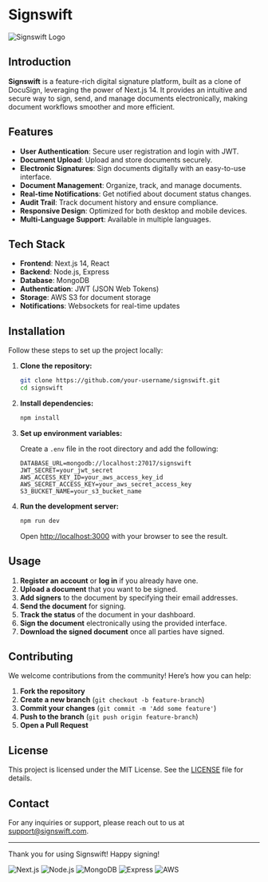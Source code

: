 # Signswift

![Signswift Logo](path_to_logo_image)

## Introduction

**Signswift** is a feature-rich digital signature platform, built as a clone of DocuSign, leveraging the power of Next.js 14. It provides an intuitive and secure way to sign, send, and manage documents electronically, making document workflows smoother and more efficient.

## Features

- **User Authentication**: Secure user registration and login with JWT.
- **Document Upload**: Upload and store documents securely.
- **Electronic Signatures**: Sign documents digitally with an easy-to-use interface.
- **Document Management**: Organize, track, and manage documents.
- **Real-time Notifications**: Get notified about document status changes.
- **Audit Trail**: Track document history and ensure compliance.
- **Responsive Design**: Optimized for both desktop and mobile devices.
- **Multi-Language Support**: Available in multiple languages.

## Tech Stack

- **Frontend**: Next.js 14, React
- **Backend**: Node.js, Express
- **Database**: MongoDB
- **Authentication**: JWT (JSON Web Tokens)
- **Storage**: AWS S3 for document storage
- **Notifications**: Websockets for real-time updates

## Installation

Follow these steps to set up the project locally:

1. **Clone the repository:**

    ```bash
    git clone https://github.com/your-username/signswift.git
    cd signswift
    ```

2. **Install dependencies:**

    ```bash
    npm install
    ```

3. **Set up environment variables:**

    Create a `.env` file in the root directory and add the following:

    ```env
    DATABASE_URL=mongodb://localhost:27017/signswift
    JWT_SECRET=your_jwt_secret
    AWS_ACCESS_KEY_ID=your_aws_access_key_id
    AWS_SECRET_ACCESS_KEY=your_aws_secret_access_key
    S3_BUCKET_NAME=your_s3_bucket_name
    ```

4. **Run the development server:**

    ```bash
    npm run dev
    ```

    Open [http://localhost:3000](http://localhost:3000) with your browser to see the result.

## Usage

1. **Register an account** or **log in** if you already have one.
2. **Upload a document** that you want to be signed.
3. **Add signers** to the document by specifying their email addresses.
4. **Send the document** for signing.
5. **Track the status** of the document in your dashboard.
6. **Sign the document** electronically using the provided interface.
7. **Download the signed document** once all parties have signed.

## Contributing

We welcome contributions from the community! Here’s how you can help:

1. **Fork the repository**
2. **Create a new branch** (`git checkout -b feature-branch`)
3. **Commit your changes** (`git commit -m 'Add some feature'`)
4. **Push to the branch** (`git push origin feature-branch`)
5. **Open a Pull Request**

## License

This project is licensed under the MIT License. See the [LICENSE](LICENSE) file for details.

## Contact

For any inquiries or support, please reach out to us at support@signswift.com.

---

Thank you for using Signswift! Happy signing!

![Next.js](https://img.shields.io/badge/Next.js-14.0.0-blue)
![Node.js](https://img.shields.io/badge/Node.js-14.17.0-green)
![MongoDB](https://img.shields.io/badge/MongoDB-4.4.6-brightgreen)
![Express](https://img.shields.io/badge/Express-4.17.1-lightgrey)
![AWS](https://img.shields.io/badge/AWS-S3-orange)
